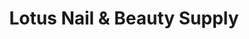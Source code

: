 ---
title: "Lotus Nail & Beauty Supply"
url: /pensacola/lotus-nail-und-beauty-supply/
shop: Kosmetik
---